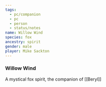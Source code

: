 ```yaml
---
tags:
  - pc/companion
  - pc
  - person
  - status/notes
name: Willow Wind
species: fox
ancestry: spirit
gender: male
player: Mike Sackton
---
```

### Willow Wind

A mystical fox spirit, the companion of [[Beryl]]